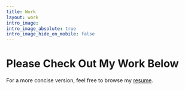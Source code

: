 ```yaml
---
title: Work
layout: work
intro_image: 
intro_image_absolute: true
intro_image_hide_on_mobile: false
---
```


# Please Check Out My Work Below

For a more concise version, feel free to browse my [resume]("/resume").